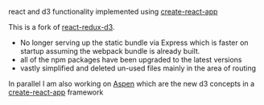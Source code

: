 react and d3 functionality implemented using
[create-react-app](https://github.com/facebookincubator/create-react-app)

This is a fork of [react-redux-d3](https://github.com/lucmerceron/React-Redux-D3).

* No longer serving up the static bundle via Express which is faster
on startup assuming the webpack bundle is already built.
* all of the npm packages have been upgraded to the latest versions
* vastly simplified and deleted un-used files mainly in the area of routing

In parallel I am also working on
[Aspen]() which are the new d3 concepts in a
[create-react-app](https://github.com/facebookincubator/create-react-app) framework
